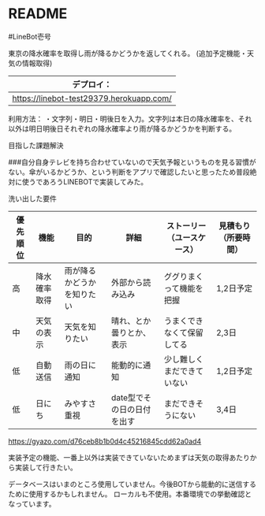 # README

#LineBot壱号

東京の降水確率を取得し雨が降るかどうかを返してくれる。
(追加予定機能・天気の情報取得)

|デプロイ：  |
| -------  |
|https://linebot-test29379.herokuapp.com/ |

利用方法：
・文字列・明日・明後日を入力。文字列は本日の降水確率を、それ以外は明日明後日それぞれの降水確率より雨が降るかどうかを判断する。

目指した課題解決

###自分自身テレビを持ち合わせていないので天気予報というものを見る習慣がない。傘がいるかどうか、という判断をアプリで確認したいと思ったため普段絶対に使うであろうLINEBOTで実装してみた。

洗い出した要件

|優先順位|機能     |目的|詳細|ストーリー（ユースケース）|見積もり（所要時間）|
| ----- | ------ | -- | -- | ------------------- | -------------- |
|高     |降水確率取得|雨が降るかどうかを知りたい|外部から読み込み|ググりまくって機能を把握|1,2日予定|
|中     |天気の表示|天気を知りたい|晴れ、とか曇りとか、表示|うまくできなくて保留してる|2,3日|
|低     |自動送信|雨の日に通知|能動的に通知|少し難しくまだできていない|1,2日予定|
|低     |日にち|みやすさ重視|date型でその日の日付を出す|まだできそうにない|3,4日|

https://gyazo.com/d76ceb8b1b0d4c45216845cdd62a0ad4

実装予定の機能、一番上以外は実装できていないためまずは天気の取得あたりから実装して行きたい。

データベースはいまのところ使用していません。今後BOTから能動的に送信するために使用するかもしれません。
ローカルも不使用。本番環境での挙動確認となっています。